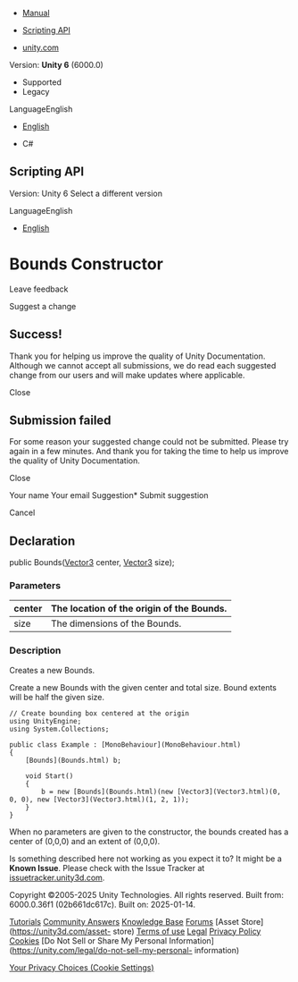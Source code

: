 [ ]()

  * [Manual](../Manual/index.html)
  * [Scripting API](../ScriptReference/index.html)

  * [unity.com](https://unity.com/)

Version: **Unity 6** (6000.0)

  * Supported
  * Legacy

LanguageEnglish

  * [English]()

  * C#

[ ](https://docs.unity3d.com)

## Scripting API

Version: Unity 6 Select a different version

LanguageEnglish

  * [English]()

# Bounds Constructor

Leave feedback

Suggest a change

## Success!

Thank you for helping us improve the quality of Unity Documentation. Although
we cannot accept all submissions, we do read each suggested change from our
users and will make updates where applicable.

Close

## Submission failed

For some reason your suggested change could not be submitted. Please <a>try
again</a> in a few minutes. And thank you for taking the time to help us
improve the quality of Unity Documentation.

Close

Your name Your email Suggestion* Submit suggestion

Cancel

[ ]()

## Declaration

public Bounds([Vector3](Vector3.html) center, [Vector3](Vector3.html) size);

### Parameters

center | The location of the origin of the Bounds.  
---|---  
size | The dimensions of the Bounds.  
  
### Description

Creates a new Bounds.

Create a new Bounds with the given center and total size. Bound extents will
be half the given size.

    
    
    // Create bounding box centered at the origin
    using UnityEngine;
    using System.Collections;  
      
    public class Example : [MonoBehaviour](MonoBehaviour.html)
    {
        [Bounds](Bounds.html) b;  
      
        void Start()
        {
            b = new [Bounds](Bounds.html)(new [Vector3](Vector3.html)(0, 0, 0), new [Vector3](Vector3.html)(1, 2, 1));
        }
    }
    

When no parameters are given to the constructor, the bounds created has a
center of (0,0,0) and an extent of (0,0,0).

Is something described here not working as you expect it to? It might be a
**Known Issue**. Please check with the Issue Tracker at
[issuetracker.unity3d.com](https://issuetracker.unity3d.com).

Copyright ©2005-2025 Unity Technologies. All rights reserved. Built from:
6000.0.36f1 (02b661dc617c). Built on: 2025-01-14.

[Tutorials](https://unity3d.com/learn) [Community
Answers](https://answers.unity3d.com) [Knowledge
Base](https://support.unity3d.com/hc/en-us)
[Forums](https://forum.unity3d.com) [Asset Store](https://unity3d.com/asset-
store) [Terms of use](https://docs.unity3d.com/Manual/TermsOfUse.html)
[Legal](https://unity.com/legal) [Privacy
Policy](https://unity.com/legal/privacy-policy)
[Cookies](https://unity.com/legal/cookie-policy) [Do Not Sell or Share My
Personal Information](https://unity.com/legal/do-not-sell-my-personal-
information)

[Your Privacy Choices (Cookie Settings)](javascript:void\(0\);)

